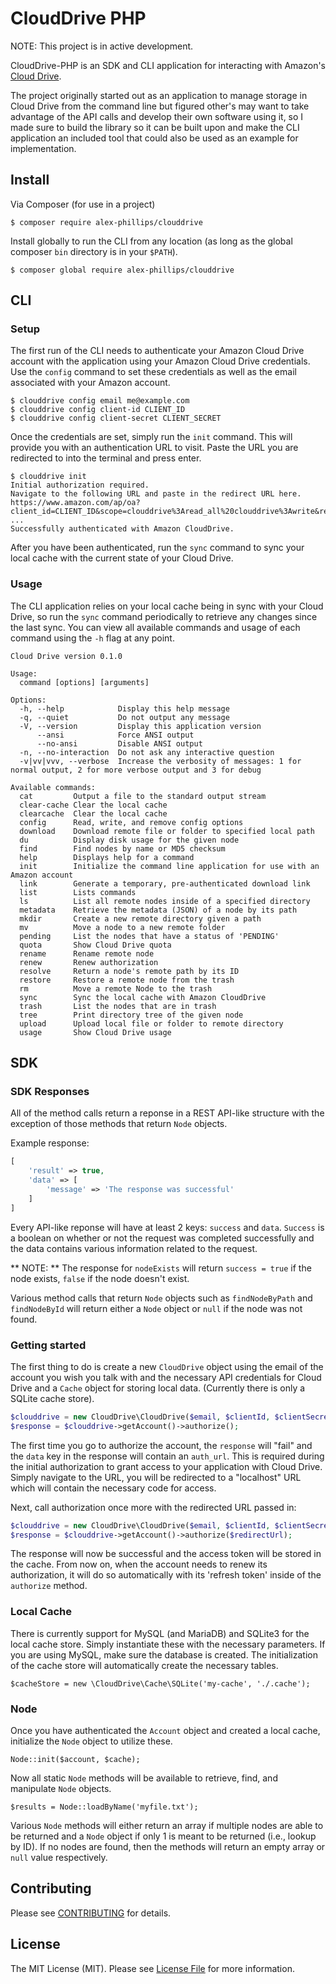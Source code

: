 # CloudDrive PHP

NOTE: This project is in active development.

CloudDrive-PHP is an SDK and CLI application for interacting with Amazon's [Cloud Drive](https://www.amazon.com/clouddrive/home).

The project originally started out as an application to manage storage in Cloud Drive from the command line but figured other's may want to take advantage of the API calls and develop their own software using it, so I made sure to build the library so it can be built upon and make the CLI application an included tool that could also be used as an example for implementation.

## Install

Via Composer (for use in a project)

```
$ composer require alex-phillips/clouddrive
```

Install globally to run the CLI from any location (as long as the global composer `bin` directory is in your `$PATH`).

```
$ composer global require alex-phillips/clouddrive
```

## CLI

### Setup

The first run of the CLI needs to authenticate your Amazon Cloud Drive account with the application using your Amazon Cloud Drive credentials. Use the `config` command to set these credentials as well as the email associated with your Amazon account.

```
$ clouddrive config email me@example.com
$ clouddrive config client-id CLIENT_ID
$ clouddrive config client-secret CLIENT_SECRET
```

Once the credentials are set, simply run the `init` command. This will provide you with an authentication URL to visit. Paste the URL you are redirected to into the terminal and press enter.

```
$ clouddrive init
Initial authorization required.
Navigate to the following URL and paste in the redirect URL here.
https://www.amazon.com/ap/oa?client_id=CLIENT_ID&scope=clouddrive%3Aread_all%20clouddrive%3Awrite&response_type=code&redirect_uri=http://localhost
...
Successfully authenticated with Amazon CloudDrive.
```

After you have been authenticated, run the `sync` command to sync your local cache with the current state of your Cloud Drive.

### Usage

The CLI application relies on your local cache being in sync with your Cloud Drive, so run the `sync` command periodically to retrieve any changes since the last sync. You can view all available commands and usage of each command using the `-h` flag at any point.

```
Cloud Drive version 0.1.0

Usage:
  command [options] [arguments]

Options:
  -h, --help            Display this help message
  -q, --quiet           Do not output any message
  -V, --version         Display this application version
      --ansi            Force ANSI output
      --no-ansi         Disable ANSI output
  -n, --no-interaction  Do not ask any interactive question
  -v|vv|vvv, --verbose  Increase the verbosity of messages: 1 for normal output, 2 for more verbose output and 3 for debug

Available commands:
  cat         Output a file to the standard output stream
  clear-cache Clear the local cache
  clearcache  Clear the local cache
  config      Read, write, and remove config options
  download    Download remote file or folder to specified local path
  du          Display disk usage for the given node
  find        Find nodes by name or MD5 checksum
  help        Displays help for a command
  init        Initialize the command line application for use with an Amazon account
  link        Generate a temporary, pre-authenticated download link
  list        Lists commands
  ls          List all remote nodes inside of a specified directory
  metadata    Retrieve the metadata (JSON) of a node by its path
  mkdir       Create a new remote directory given a path
  mv          Move a node to a new remote folder
  pending     List the nodes that have a status of 'PENDING'
  quota       Show Cloud Drive quota
  rename      Rename remote node
  renew       Renew authorization
  resolve     Return a node's remote path by its ID
  restore     Restore a remote node from the trash
  rm          Move a remote Node to the trash
  sync        Sync the local cache with Amazon CloudDrive
  trash       List the nodes that are in trash
  tree        Print directory tree of the given node
  upload      Upload local file or folder to remote directory
  usage       Show Cloud Drive usage
 ```

## SDK

### SDK Responses

All of the method calls return a reponse in a REST API-like structure with the exception of those methods that return `Node` objects.

Example response:
```php
[
    'result' => true,
    'data' => [
        'message' => 'The response was successful'
    ]
]
```

Every API-like reponse will have at least 2 keys: `success` and `data`. `Success` is a boolean on whether or not the request was completed successfully and the data contains various information related to the request.

** NOTE: ** The response for `nodeExists` will return `success = true` if the node exists, `false` if the node doesn't exist.

Various method calls that return `Node` objects such as `findNodeByPath` and `findNodeById` will return either a `Node` object or `null` if the node was not found.

### Getting started

The first thing to do is create a new `CloudDrive` object using the email of the account you wish you talk with and the necessary API credentials for Cloud Drive and a `Cache` object for storing local data. (Currently there is only a SQLite cache store).

```php
$clouddrive = new CloudDrive\CloudDrive($email, $clientId, $clientSecret, new \CloudDrive\Cache\SQLite($email));
$response = $clouddrive->getAccount()->authorize();
```

The first time you go to authorize the account, the `response` will "fail" and the `data` key in the response will contain an `auth_url`. This is required during the initial authorization to grant access to your application with Cloud Drive. Simply navigate to the URL, you will be redirected to a "localhost" URL which will contain the necessary code for access.

Next, call authorization once more with the redirected URL passed in:

```php
$clouddrive = new CloudDrive\CloudDrive($email, $clientId, $clientSecret, new \CloudDrive\Cache\SQLite($email));
$response = $clouddrive->getAccount()->authorize($redirectUrl);
```

The response will now be successful and the access token will be stored in the cache. From now on, when the account needs to renew its authorization, it will do so automatically with its 'refresh token' inside of the `authorize` method.

### Local Cache

There is currently support for MySQL (and MariaDB) and SQLite3 for the local cache store. Simply instantiate these with the necessary parameters. If you are using MySQL, make sure the database is created. The initialization of the cache store will automatically create the necessary tables.

```
$cacheStore = new \CloudDrive\Cache\SQLite('my-cache', './.cache');
```

### Node

Once you have authenticated the `Account` object and created a local cache, initialize the `Node` object to utilize these.


```
Node::init($account, $cache);
```

Now all static `Node` methods will be available to retrieve, find, and manipulate `Node` objects.

```
$results = Node::loadByName('myfile.txt');
```

Various `Node` methods will either return an array if multiple nodes are able to be returned and a `Node` object if only 1 is meant to be returned (i.e., lookup by ID). If no nodes are found, then the methods will return an empty array or `null` value respectively.

## Contributing

Please see [CONTRIBUTING](CONTRIBUTING.md) for details.

## License

The MIT License (MIT). Please see [License File](LICENSE.md) for more information.
